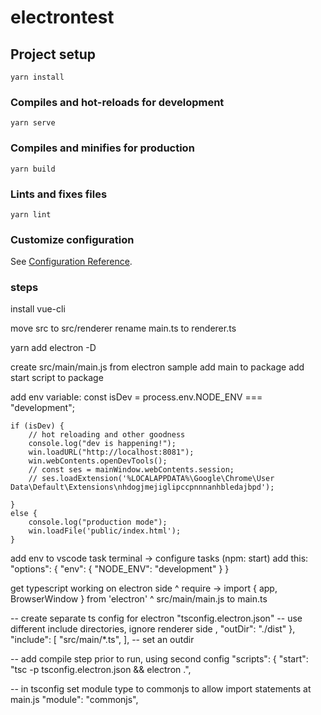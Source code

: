 # electrontest

## Project setup
```
yarn install
```

### Compiles and hot-reloads for development
```
yarn serve
```

### Compiles and minifies for production
```
yarn build
```

### Lints and fixes files
```
yarn lint
```

### Customize configuration
See [Configuration Reference](https://cli.vuejs.org/config/).


### steps

install vue-cli

move src to src/renderer
rename main.ts to renderer.ts

yarn add electron -D

create src/main/main.js from electron sample
add main to package
add start script to package

add env variable: const isDev = process.env.NODE_ENV === "development";

    if (isDev) {
        // hot reloading and other goodness
        console.log("dev is happening!");
        win.loadURL("http://localhost:8081");
        win.webContents.openDevTools();
        // const ses = mainWindow.webContents.session;
        // ses.loadExtension('%LOCALAPPDATA%\Google\Chrome\User Data\Default\Extensions\nhdogjmejiglipccpnnnanhbledajbpd');

    }
    else {
        console.log("production mode");
        win.loadFile('public/index.html');
    }

add env to vscode task 
terminal -> configure tasks (npm: start)
add this:
			"options": {
				"env": {
					"NODE_ENV": "development"
				}
			}


get typescript working on electron side
^ require -> import { app, BrowserWindow } from 'electron'
^ src/main/main.js to main.ts

-- create separate ts config for electron "tsconfig.electron.json"
-- use different include directories, ignore renderer side
,
    "outDir": "./dist"
  },
  "include": [
    "src/main/*.ts",
  ],
-- set an outdir

-- add compile step prior to run, using second config
"scripts": {
    "start": "tsc -p tsconfig.electron.json && electron .",

-- in tsconfig set module type to commonjs to allow import statements at main.js
"module": "commonjs",